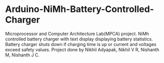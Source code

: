 # Arduino-NiMh-Battery-Controlled-Charger
Microprocessor and Computer Architecture Lab(MPCA) project. NiMh controlled battery charger with text display displaying battery statistics. Battery charger shuts down if charging time is up or current and voltages exceed safety values. Project done by Nikhil Adyapak, Nikhil V R, Nishanth M, Nishanth J C.
